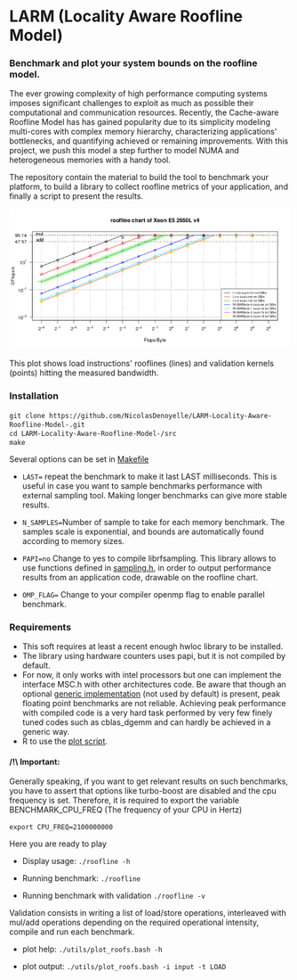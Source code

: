 # LARM (Locality Aware Roofline Model)
### Benchmark and plot your system bounds on the roofline model.
  The ever growing complexity of high performance computing systems imposes significant challenges to exploit as much as
  possible their computational and communication resources.
  Recently, the Cache-aware Roofline Model has has gained popularity due to its simplicity modeling multi-cores with complex memory
  hierarchy, characterizing applications' bottlenecks, and quantifying achieved or remaining improvements.
  With this project, we push this model a step further to model NUMA and heterogeneous memories with a handy tool.

  The repository contain the material to build the tool to benchmark your platform, to build a library to collect roofline metrics of your application, and finally a script to present the results.
  
![](roofline_chart.png?raw=true)

This plot shows load instructions' rooflines (lines) and validation kernels (points) hitting the measured bandwidth.

### Installation
```
git clone https://github.com/NicolasDenoyelle/LARM-Locality-Aware-Roofline-Model-.git
cd LARM-Locality-Aware-Roofline-Model-/src
make
```

Several options can be set in [Makefile](./src/Makefile)
* `LAST=` repeat the benchmark to make it last LAST milliseconds. This is useful in case you want to sample benchmarks performance with external sampling tool. Making longer benchmarks can give more stable results.

* `N_SAMPLES=`Number of sample to take for each memory benchmark. The samples scale is exponential, and bounds are automatically found according to memory sizes.

* `PAPI=no` Change to yes to compile librfsampling. This library allows to use functions defined in [sampling.h](src/sampling.h),
in order to output performance results from an application code, drawable on the roofline chart.

* `OMP_FLAG=` Change to your compiler openmp flag to enable parallel benchmark.


### Requirements

* This soft requires at least a recent enough hwloc library to be installed.
* The library using hardware counters uses papi, but it is not compiled by default.
* For now, it only works with intel processors but one can implement the interface MSC.h with other architectures code.
Be aware that though an optional [generic implementation](src/MSC/generic.c) (not used by default) is present, peak floating point benchmarks are not reliable. Achieving peak
performance with compiled code is a very hard task performed by very few finely tuned codes such as cblas_dgemm and can hardly be
achieved in a generic way.
* R to use the [plot script](utils/plot_roofs.bash).

#### /!\ Important: 
Generally speaking, if you want to get relevant results on such benchmarks, you have to assert that options like turbo-boost are disabled and
the cpu frequency is set.
Therefore, it is required to export the variable BENCHMARK_CPU_FREQ (The frequency of your CPU in Hertz)
```
export CPU_FREQ=2100000000
```
Here you are ready to play

* Display usage: `./roofline -h`

* Running benchmark: `./roofline`

* Running benchmark with validation `./roofline -v`

Validation consists in writing a list of load/store operations, interleaved with mul/add operations depending on the required operational intensity,
compile and run each benchmark.

* plot help: `./utils/plot_roofs.bash -h`

* plot output: `./utils/plot_roofs.bash -i input -t LOAD`


